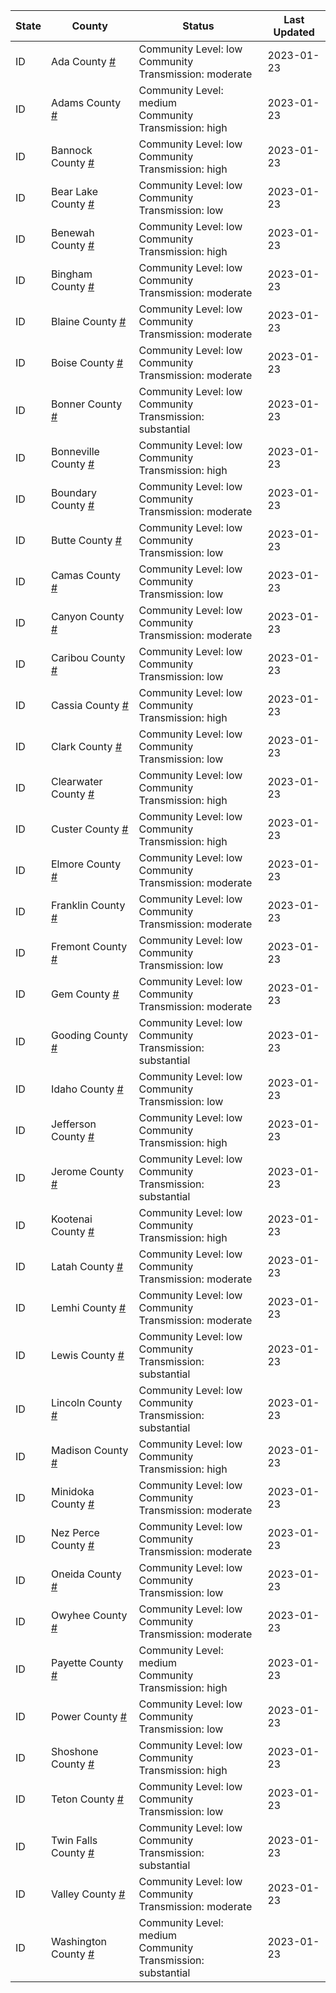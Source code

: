 State | County | Status | Last Updated
--- | --- | --- | --- 
ID | Ada County <a href="#ada_county">#</a> | <a name="ada_county"></a>Community Level: low<br/>Community Transmission: moderate | 2023-01-23
ID | Adams County <a href="#adams_county">#</a> | <a name="adams_county"></a>Community Level: medium<br/>Community Transmission: high | 2023-01-23
ID | Bannock County <a href="#bannock_county">#</a> | <a name="bannock_county"></a>Community Level: low<br/>Community Transmission: high | 2023-01-23
ID | Bear Lake County <a href="#bear_lake_county">#</a> | <a name="bear_lake_county"></a>Community Level: low<br/>Community Transmission: low | 2023-01-23
ID | Benewah County <a href="#benewah_county">#</a> | <a name="benewah_county"></a>Community Level: low<br/>Community Transmission: high | 2023-01-23
ID | Bingham County <a href="#bingham_county">#</a> | <a name="bingham_county"></a>Community Level: low<br/>Community Transmission: moderate | 2023-01-23
ID | Blaine County <a href="#blaine_county">#</a> | <a name="blaine_county"></a>Community Level: low<br/>Community Transmission: moderate | 2023-01-23
ID | Boise County <a href="#boise_county">#</a> | <a name="boise_county"></a>Community Level: low<br/>Community Transmission: moderate | 2023-01-23
ID | Bonner County <a href="#bonner_county">#</a> | <a name="bonner_county"></a>Community Level: low<br/>Community Transmission: substantial | 2023-01-23
ID | Bonneville County <a href="#bonneville_county">#</a> | <a name="bonneville_county"></a>Community Level: low<br/>Community Transmission: high | 2023-01-23
ID | Boundary County <a href="#boundary_county">#</a> | <a name="boundary_county"></a>Community Level: low<br/>Community Transmission: moderate | 2023-01-23
ID | Butte County <a href="#butte_county">#</a> | <a name="butte_county"></a>Community Level: low<br/>Community Transmission: low | 2023-01-23
ID | Camas County <a href="#camas_county">#</a> | <a name="camas_county"></a>Community Level: low<br/>Community Transmission: low | 2023-01-23
ID | Canyon County <a href="#canyon_county">#</a> | <a name="canyon_county"></a>Community Level: low<br/>Community Transmission: moderate | 2023-01-23
ID | Caribou County <a href="#caribou_county">#</a> | <a name="caribou_county"></a>Community Level: low<br/>Community Transmission: low | 2023-01-23
ID | Cassia County <a href="#cassia_county">#</a> | <a name="cassia_county"></a>Community Level: low<br/>Community Transmission: high | 2023-01-23
ID | Clark County <a href="#clark_county">#</a> | <a name="clark_county"></a>Community Level: low<br/>Community Transmission: low | 2023-01-23
ID | Clearwater County <a href="#clearwater_county">#</a> | <a name="clearwater_county"></a>Community Level: low<br/>Community Transmission: high | 2023-01-23
ID | Custer County <a href="#custer_county">#</a> | <a name="custer_county"></a>Community Level: low<br/>Community Transmission: high | 2023-01-23
ID | Elmore County <a href="#elmore_county">#</a> | <a name="elmore_county"></a>Community Level: low<br/>Community Transmission: moderate | 2023-01-23
ID | Franklin County <a href="#franklin_county">#</a> | <a name="franklin_county"></a>Community Level: low<br/>Community Transmission: moderate | 2023-01-23
ID | Fremont County <a href="#fremont_county">#</a> | <a name="fremont_county"></a>Community Level: low<br/>Community Transmission: low | 2023-01-23
ID | Gem County <a href="#gem_county">#</a> | <a name="gem_county"></a>Community Level: low<br/>Community Transmission: moderate | 2023-01-23
ID | Gooding County <a href="#gooding_county">#</a> | <a name="gooding_county"></a>Community Level: low<br/>Community Transmission: substantial | 2023-01-23
ID | Idaho County <a href="#idaho_county">#</a> | <a name="idaho_county"></a>Community Level: low<br/>Community Transmission: low | 2023-01-23
ID | Jefferson County <a href="#jefferson_county">#</a> | <a name="jefferson_county"></a>Community Level: low<br/>Community Transmission: high | 2023-01-23
ID | Jerome County <a href="#jerome_county">#</a> | <a name="jerome_county"></a>Community Level: low<br/>Community Transmission: substantial | 2023-01-23
ID | Kootenai County <a href="#kootenai_county">#</a> | <a name="kootenai_county"></a>Community Level: low<br/>Community Transmission: high | 2023-01-23
ID | Latah County <a href="#latah_county">#</a> | <a name="latah_county"></a>Community Level: low<br/>Community Transmission: moderate | 2023-01-23
ID | Lemhi County <a href="#lemhi_county">#</a> | <a name="lemhi_county"></a>Community Level: low<br/>Community Transmission: moderate | 2023-01-23
ID | Lewis County <a href="#lewis_county">#</a> | <a name="lewis_county"></a>Community Level: low<br/>Community Transmission: substantial | 2023-01-23
ID | Lincoln County <a href="#lincoln_county">#</a> | <a name="lincoln_county"></a>Community Level: low<br/>Community Transmission: substantial | 2023-01-23
ID | Madison County <a href="#madison_county">#</a> | <a name="madison_county"></a>Community Level: low<br/>Community Transmission: high | 2023-01-23
ID | Minidoka County <a href="#minidoka_county">#</a> | <a name="minidoka_county"></a>Community Level: low<br/>Community Transmission: moderate | 2023-01-23
ID | Nez Perce County <a href="#nez_perce_county">#</a> | <a name="nez_perce_county"></a>Community Level: low<br/>Community Transmission: moderate | 2023-01-23
ID | Oneida County <a href="#oneida_county">#</a> | <a name="oneida_county"></a>Community Level: low<br/>Community Transmission: low | 2023-01-23
ID | Owyhee County <a href="#owyhee_county">#</a> | <a name="owyhee_county"></a>Community Level: low<br/>Community Transmission: moderate | 2023-01-23
ID | Payette County <a href="#payette_county">#</a> | <a name="payette_county"></a>Community Level: medium<br/>Community Transmission: high | 2023-01-23
ID | Power County <a href="#power_county">#</a> | <a name="power_county"></a>Community Level: low<br/>Community Transmission: low | 2023-01-23
ID | Shoshone County <a href="#shoshone_county">#</a> | <a name="shoshone_county"></a>Community Level: low<br/>Community Transmission: high | 2023-01-23
ID | Teton County <a href="#teton_county">#</a> | <a name="teton_county"></a>Community Level: low<br/>Community Transmission: low | 2023-01-23
ID | Twin Falls County <a href="#twin_falls_county">#</a> | <a name="twin_falls_county"></a>Community Level: low<br/>Community Transmission: substantial | 2023-01-23
ID | Valley County <a href="#valley_county">#</a> | <a name="valley_county"></a>Community Level: low<br/>Community Transmission: moderate | 2023-01-23
ID | Washington County <a href="#washington_county">#</a> | <a name="washington_county"></a>Community Level: medium<br/>Community Transmission: substantial | 2023-01-23
